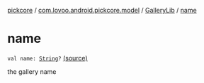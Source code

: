 [pickcore](../../index.md) / [com.lovoo.android.pickcore.model](../index.md) / [GalleryLib](index.md) / [name](./name.md)

# name

`val name: `[`String`](https://kotlinlang.org/api/latest/jvm/stdlib/kotlin/-string/index.html)`?` [(source)](https://github.com/lovoo/android-pickpic/blob/master/pickcore/src/main/kotlin/com/lovoo/android/pickcore/model/GalleryLib.kt#L15)

the gallery name

